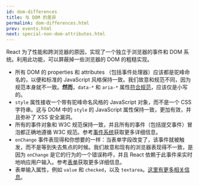 ```yaml
---
id: dom-differences
title: 与 DOM 的差异
permalink: dom-differences.html
prev: events.html
next: special-non-dom-attributes.html
---
```


React 为了性能和跨浏览器的原因，实现了一个独立于浏览器的事件和 DOM 系统。利用此功能，可以屏蔽掉一些浏览器的 DOM 的粗糙实现。

* 所有 DOM 的 properties 和 attributes （包括事件处理器）应该都是驼峰命名的，以便和标准的 JavaScript 风格保持一致。我们故意和规范不同，因为规范本身就不一致。**然而**，`data-*` 和 `aria-*` 属性[符合规范](https://developer.mozilla.org/en-US/docs/Web/HTML/Global_attributes#data-*)，应该仅是小写的。
* `style` 属性接收一个带有驼峰命名风格的 JavaScript 对象，而不是一个 CSS 字符串。这与 DOM 中的 `style` 的 JavaScript 属性保持一致，更加有效，并且弥补了 XSS 安全漏洞。
* 所有的事件对象和 W3C 规范保持一致，并且所有的事件（包括提交事件）冒泡都正确地遵循 W3C 规范。参考[事件系统](/react/docs/events.html)获取更多详细信息。
* `onChange` 事件表现得和你想要的一样：当表单字段改变了，该事件就被触发，而不是等到失去焦点的时候。我们故意和现有的浏览器表现得不一致，是因为 `onChange` 是它的行为的一个错误称呼，并且 React 依赖于此事件来实时地响应用户输入。参考[表单](/react/docs/forms.html)获取更多详细信息。
* 表单输入属性，例如 `value` 和 `checked`，以及 `textarea`。[这里有更多相关信息](/react/docs/forms.html)。
